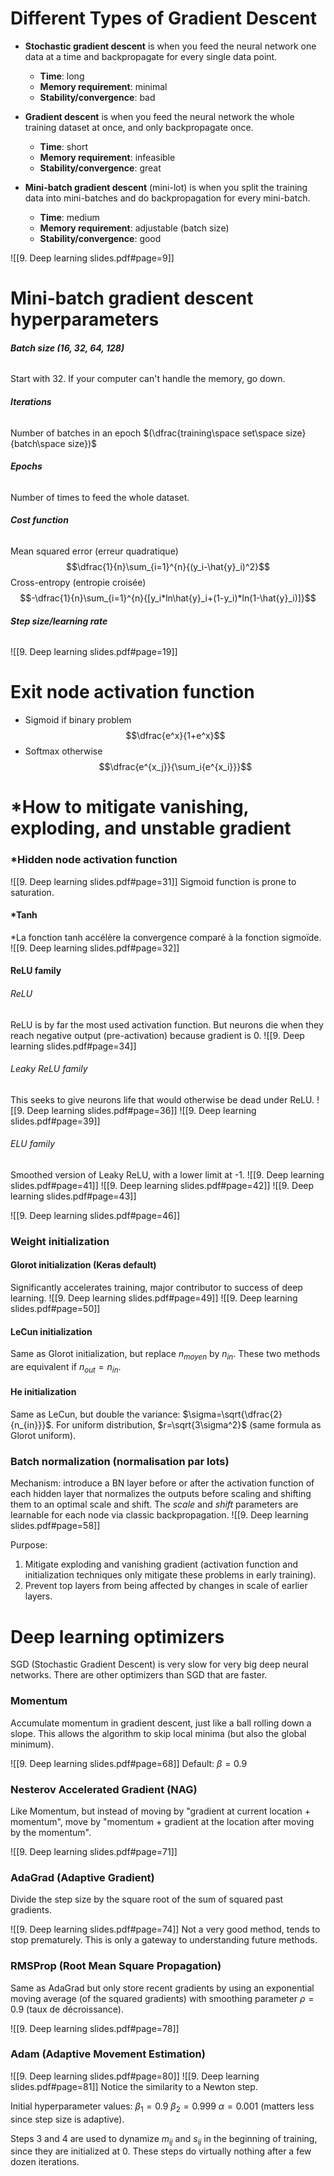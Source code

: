 # Different Types of Gradient Descent

- **Stochastic gradient descent** is when you feed the neural network one data at a time and backpropagate for every single data point.
	- **Time**: long
	- **Memory requirement**: minimal
	- **Stability/convergence**: bad

- **Gradient descent** is when you feed the neural network the whole training dataset at once, and only backpropagate once.
	- **Time**: short
	- **Memory requirement**: infeasible
	- **Stability/convergence**: great

- **Mini-batch gradient descent** (mini-lot) is when you split the training data into mini-batches and do backpropagation for every mini-batch.
	- **Time**: medium
	- **Memory requirement**: adjustable (batch size)
	- **Stability/convergence**: good


![[9. Deep learning slides.pdf#page=9]]

# Mini-batch gradient descent hyperparameters

###### **Batch size (16, 32, 64, 128)**
Start with 32. If your computer can't handle the memory, go down.
###### **Iterations**
Number of batches in an epoch $(\dfrac{training\space set\space size}{batch\space size})$
###### **Epochs**
Number of times to feed the whole dataset.
###### **Cost function**
Mean squared error (erreur quadratique) $$\dfrac{1}{n}\sum_{i=1}^{n}{(y_i-\hat{y}_i)^2}$$Cross-entropy (entropie croisée) $$-\dfrac{1}{n}\sum_{i=1}^{n}{[y_i*ln\hat{y}_i+(1-y_i)*ln(1-\hat{y}_i)]}$$
###### **Step size/learning rate**
![[9. Deep learning slides.pdf#page=19]]






# Exit node activation function

- Sigmoid if binary problem $$\dfrac{e^x}{1+e^x}$$
- Softmax otherwise $$\dfrac{e^{x_j}}{\sum_i{e^{x_i}}}$$
# *How to mitigate vanishing, exploding, and unstable gradient

### *Hidden node activation function

![[9. Deep learning slides.pdf#page=31]]
Sigmoid function is prone to saturation.

#### *Tanh

*La fonction tanh accélère la convergence comparé à la fonction sigmoïde.
![[9. Deep learning slides.pdf#page=32]]

#### ReLU family
###### ReLU
ReLU is by far the most used activation function. But neurons die when they reach negative output (pre-activation) because gradient is 0.
![[9. Deep learning slides.pdf#page=34]]

###### Leaky ReLU family
This seeks to give neurons life that would otherwise be dead under ReLU.
![[9. Deep learning slides.pdf#page=36]]
![[9. Deep learning slides.pdf#page=39]]
###### ELU family
Smoothed version of Leaky ReLU, with a lower limit at -1.
![[9. Deep learning slides.pdf#page=41]]
![[9. Deep learning slides.pdf#page=42]]
![[9. Deep learning slides.pdf#page=43]]

![[9. Deep learning slides.pdf#page=46]]

### Weight initialization
#### Glorot initialization (Keras default)
Significantly accelerates training, major contributor to success of deep learning.
![[9. Deep learning slides.pdf#page=49]]
![[9. Deep learning slides.pdf#page=50]]
#### LeCun initialization
Same as Glorot initialization, but replace $n_{moyen}$ by $n_{in}$. These two methods are equivalent if $n_{out}=n_{in}$.

#### He initialization
Same as LeCun, but double the variance: $\sigma=\sqrt{\dfrac{2}{n_{in}}}$.
For uniform distribution, $r=\sqrt{3\sigma^2}$ (same formula as Glorot uniform).


### Batch normalization (normalisation par lots)

Mechanism: introduce a BN layer before or after the activation function of each hidden layer that normalizes the outputs before scaling and shifting them to an optimal scale and shift. The *scale* and *shift* parameters are learnable for each node via classic backpropagation.
![[9. Deep learning slides.pdf#page=58]]

Purpose:
1. Mitigate exploding and vanishing gradient (activation function and initialization techniques only mitigate these problems in early training).
2. Prevent top layers from being affected by changes in scale of earlier layers.


# Deep learning optimizers
 SGD (Stochastic Gradient Descent) is very slow for very big deep neural networks. There are other optimizers than SGD that are faster.
### Momentum
Accumulate momentum in gradient descent, just like a ball rolling down a slope. This allows the algorithm to skip local minima (but also the global minimum).

![[9. Deep learning slides.pdf#page=68]]
Default: $\beta=0.9$
### Nesterov Accelerated Gradient (NAG)
Like Momentum, but instead of moving by "gradient at current location + momentum", move by "momentum + gradient at the location after moving by the momentum".

![[9. Deep learning slides.pdf#page=71]]

### AdaGrad (Adaptive Gradient)

Divide the step size by the square root of the sum of squared past gradients.

![[9. Deep learning slides.pdf#page=74]]
Not a very good method, tends to stop prematurely. This is only a gateway to understanding future methods.

### RMSProp (Root Mean Square Propagation)

Same as AdaGrad but only store recent gradients by using an exponential moving average (of the squared gradients) with smoothing parameter $\rho=0.9$ (taux de décroissance).

![[9. Deep learning slides.pdf#page=78]]

### Adam (Adaptive Movement Estimation)

![[9. Deep learning slides.pdf#page=80]]
![[9. Deep learning slides.pdf#page=81]]
Notice the similarity to a Newton step.

Initial hyperparameter values:
$\beta_1=0.9$
$\beta_2=0.999$
$\alpha=0.001$ (matters less since step size is adaptive).

Steps 3 and 4 are used to dynamize $m_{ij}$ and $s_{ij}$ in the beginning of training, since they are initialized at 0. These steps do virtually nothing after a few dozen iterations.